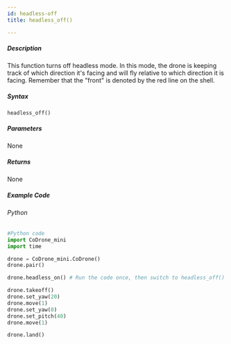 ```yaml
---
id: headless-off
title: headless_off()

---
```


##### Description
This function turns off headless mode. In this mode, the drone is keeping track of which direction it's facing and will fly relative to which direction it is facing. Remember that the "front" is denoted by the red line on the shell.
##### Syntax
```headless_off()```

##### Parameters

None

##### Returns

None

##### Example Code
###### Python
```python
#Python code
import CoDrone_mini
import time

drone = CoDrone_mini.CoDrone()
drone.pair()

drone.headless_on() # Run the code once, then switch to headless_off() and run again to see the difference.

drone.takeoff()
drone.set_yaw(20)
drone.move(1)
drone.set_yaw(0)
drone.set_pitch(40)
drone.move(1)

drone.land()
```
